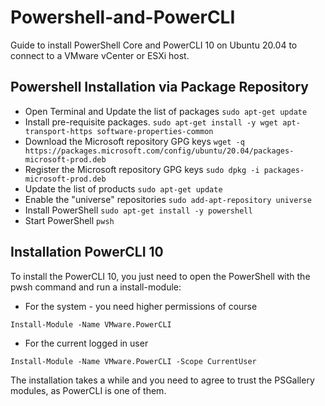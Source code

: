 # Powershell-and-PowerCLI
Guide to install PowerShell Core and PowerCLI 10 on Ubuntu 20.04 to connect to a VMware vCenter or ESXi host.

## Powershell Installation via Package Repository
* Open Terminal and Update the list of packages
`sudo apt-get update`
* Install pre-requisite packages.
`sudo apt-get install -y wget apt-transport-https software-properties-common`
* Download the Microsoft repository GPG keys
`wget -q https://packages.microsoft.com/config/ubuntu/20.04/packages-microsoft-prod.deb`
* Register the Microsoft repository GPG keys
`sudo dpkg -i packages-microsoft-prod.deb`
* Update the list of products
`sudo apt-get update`
* Enable the "universe" repositories
`sudo add-apt-repository universe`
* Install PowerShell
`sudo apt-get install -y powershell`
* Start PowerShell
`pwsh`

## Installation PowerCLI 10
To install the PowerCLI 10, you just need to open the PowerShell with the pwsh command and run a install-module:

* For the system - you need higher permissions of course

`Install-Module -Name VMware.PowerCLI`

* For the current logged in user

`Install-Module -Name VMware.PowerCLI -Scope CurrentUser`

The installation takes a while and you need to agree to trust the PSGallery modules, as PowerCLI is one of them.
